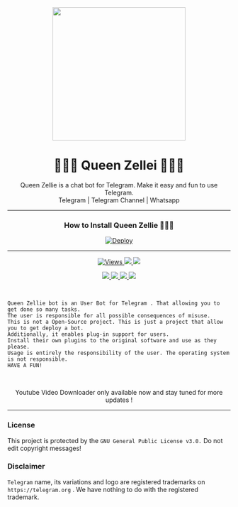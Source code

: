 <div align="center">
  <img src="https://i.ibb.co/ZSgCV70/20210921-020916.jpg" weight="300" height="300">
  <h1> 🧝‍♀️💙 Queen Zellei 💙🧝‍♀️</h1>
</div>
<p align="center"> Queen Zellie is a chat bot for Telegram. Make it easy and fun to use Telegram.
  <br>
  <a herf="https://t.me/Mohaalicious">Telegram | </a>
  <a herf="https://t.me/codelabske">Telegram Channel | </a>
  <a herf="https://wa.me/254769527061">Whatsapp</a>
  </br>
</p>  
  
  ---
<div align="center"> 
  <h3> How to Install Queen Zellie 🧝‍♀️💙 </h3>
</div>

<div align="center"> 
<a href="https://heroku.com/deploy?template=https://github.com/Mohalicious/QueenZellie"><img src="https://camo.githubusercontent.com/6979881d5a96b7b18a057083bb8aeb87ba35fc279452e29034c1e1c49ade0636/68747470733a2f2f7777772e6865726f6b7563646e2e636f6d2f6465706c6f792f627574746f6e2e737667" alt="Deploy" data-canonical-src="https://www.herokucdn.com/deploy/button.svg" style="max-width: 100%;">
</a></div>


---
  
<div align="center">
  <p>
    <a href="https://github.com/Mohalicious/QueenZellie"><img src="https://hits.seeyoufarm.com/api/count/incr/badge.svg?url=https%3A%2F%2Fgithub.com%2FMohalicious%2FQueenZellie&count_bg=%2379C83D&title_bg=%23555555&icon=gitpod.svg&icon_color=%23E7E7E7&title=Views&edge_flat=false" alt="Views"/>
      </a>
    <a href="https://github.com/Mohalicious/QueenZellie/fork"><img src="https://img.shields.io/github/forks/Mohalicious/QueenZellie?label=Fork&style=social">
      </a>
    <a href="https://github.com/Mohalicious/QueenZellie/stargazers"><img src="https://img.shields.io/github/stars/Mohalicious/QueenZellie?style=social">
      </p>
   <p>
     <a href="https://github.com/Mohalicious/QueenZellie"><img src="https://img.shields.io/github/repo-size/Mohalicious/QueenZellie?color=purple&label=Repo%20Size&style=plastic">
     </a>
     <a href="https://github.com/Mohalicious/QueenZellie"><img src="https://img.shields.io/github/license/Mohalicious/QueenZellie?color=purple&label=License&style=plastic">
     </a>
     <a href="https://github.com/Mohalicious/QueenZellie"><img src="https://img.shields.io/github/languages/top/Mohalicious/QueenZellie?color=purple&label=Python&style=plastic">
     </a>
     <a href="https://github.com/SinhalayaCreator/QueenZellie"><img src="https://img.shields.io/static/v1?label=Author&message=Mohalicious%20Creator&color=purple&style=plastic">
     </a>
  </p>
  </div>
  
<br>
  
```
Queen Zellie bot is an User Bot for Telegram . That allowing you to get done so many tasks.
The user is responsible for all possible consequences of misuse.
This is not a Open-Source project. This is just a project that allow you to get deploy a bot.
Additionally, it enables plug-in support for users.
Install their own plugins to the original software and use as they please.
Usage is entirely the responsibility of the user. The operating system is not responsible.
HAVE A FUN!
```     

</br>

<p align="center">
  Youtube Video Downloader only available now and stay tuned for more updates !
</p>     

---

### License
This project is protected by the `GNU General Public License v3.0.`
Do not edit copyright messages!

### Disclaimer
`Telegram` name, its variations and logo are registered trademarks on `https://telegram.org` . We have nothing to do with the registered trademark.
